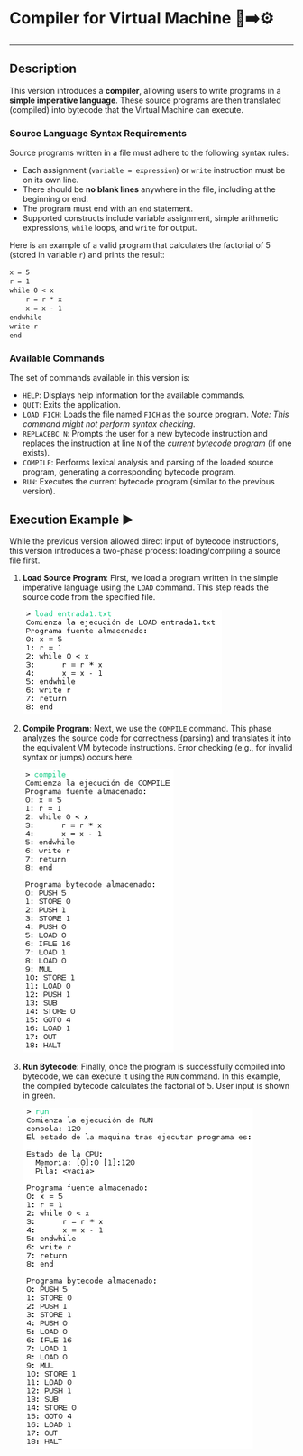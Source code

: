 <!-- Created by Jonathan Carrero -->

# Compiler for Virtual Machine 📜➡️⚙️

---

## Description

This version introduces a **compiler**, allowing users to write programs in a **simple imperative language**. These source programs are then translated (compiled) into bytecode that the Virtual Machine can execute.

### Source Language Syntax Requirements

Source programs written in a file must adhere to the following syntax rules:

*   Each assignment (`variable = expression`) or `write` instruction must be on its own line.
*   There should be **no blank lines** anywhere in the file, including at the beginning or end.
*   The program must end with an `end` statement.
*   Supported constructs include variable assignment, simple arithmetic expressions, `while` loops, and `write` for output.

Here is an example of a valid program that calculates the factorial of 5 (stored in variable `r`) and prints the result:

```
x = 5
r = 1
while 0 < x
    r = r * x
    x = x - 1
endwhile
write r
end
```

### Available Commands

The set of commands available in this version is:

*   `HELP`: Displays help information for the available commands.
*   `QUIT`: Exits the application.
*   `LOAD FICH`: Loads the file named `FICH` as the source program. *Note: This command might not perform syntax checking.*
*   `REPLACEBC N`: Prompts the user for a new bytecode instruction and replaces the instruction at line `N` of the *current bytecode program* (if one exists).
*   `COMPILE`: Performs lexical analysis and parsing of the loaded source program, generating a corresponding bytecode program.
*   `RUN`: Executes the current bytecode program (similar to the previous version).

## Execution Example ▶️

While the previous version allowed direct input of bytecode instructions, this version introduces a two-phase process: loading/compiling a source file first.

1.  **Load Source Program**: First, we load a program written in the simple imperative language using the `LOAD` command. This step reads the source code from the specified file.

    ![Compiler Execution: Loading the source file](https://github.com/Joncarre/Java-language/blob/master/Tecnología%20de%20la%20Programación/M%C3%A1quina%20Virtual/images/3_1.png)

2.  **Compile Program**: Next, we use the `COMPILE` command. This phase analyzes the source code for correctness (parsing) and translates it into the equivalent VM bytecode instructions. Error checking (e.g., for invalid syntax or jumps) occurs here.

    ![Compiler Execution: Compiling the source code to bytecode](https://github.com/Joncarre/Java-language/blob/master/Tecnología%20de%20la%20Programación/M%C3%A1quina%20Virtual/images/3_2.png)

3.  **Run Bytecode**: Finally, once the program is successfully compiled into bytecode, we can execute it using the `RUN` command. In this example, the compiled bytecode calculates the factorial of 5. User input is shown in green.

    ![Compiler Execution: Running the compiled bytecode (Factorial 5)](https://github.com/Joncarre/Java-language/blob/master/Tecnología%20de%20la%20Programación/M%C3%A1quina%20Virtual/images/3_3.png)

